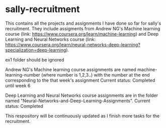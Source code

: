 # sally-recruitment

This contains all the projects and assignments I have done so far for sally's recruitment. They include assigments from Andrew NG's Machine learning course (link: https://www.coursera.org/learn/machine-learning) and Deep Learning and Neural Networks course (link: https://www.coursera.org/learn/neural-networks-deep-learning?specialization=deep-learning).

ex1 folder should be ignored

Andrew NG's Machine learning course assignments are named machine-learning-number (where number is 1,2,3..) with the number at the end corresponding to the that week's assignment
Current status: Completed until week 6

Deep Learning and Neural Networks course assignments are in the folder named "Neural-Networks-and-Deep-Learning-Assignments".
Current status: Completed

This respository will be continuously updated as I finish more tasks for the recruitment.
